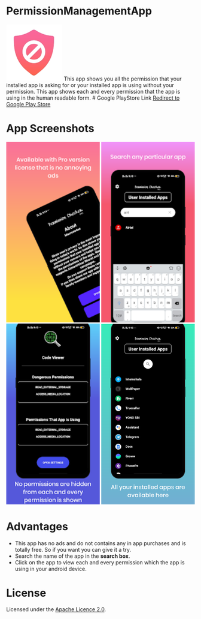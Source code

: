 
# PermissionManagementApp
<img src="images/icon.jpg" width="150">
This app shows you all the permission that your installed app is asking for or your installed app is using without your permission.
This app shows each and every permission that the app is using in the human readable form.
# Google PlayStore Link
<a href="https://play.google.com/store/apps/details?id=in.macrocodes.databasedemo">Redirect to Google Play Store</a>


# App Screenshots

<img src="images/1.webp" width="250">  <img src="images/2.webp" width="250"> <img src="images/3.webp" width="250"> <img src="images/4.webp" width="250">

# Advantages

 - This app has no ads and do not contains any in app purchases and is totally free. So if you want you can give it a try.
 - Search the name of the app in the <b>search box</b>.
 - Click on the app to view each and every permission which the app is using in your android device.

# License
Licensed under the [Apache Licence 2.0](LICENSE).
